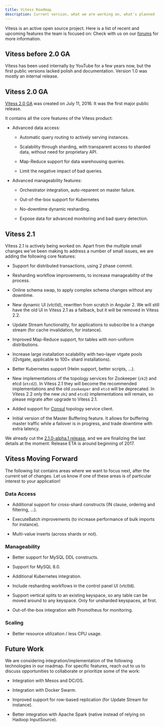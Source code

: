 ```yaml
---
title: Vitess Roadmap
description: Current version, what we are working on, what's planned
---
```


Vitess is an active open source project.  Here is a list of recent and upcoming
features the team is focused on: Check with us on
our [forums](https://groups.google.com/forum/#!forum/vitess) for more
information.

## Vitess before 2.0 GA

Vitess has been used internally by YouTube for a few years now, but the first
public versions lacked polish and documentation. Version 1.0 was mostly an
internal release.

## Vitess 2.0 GA

[Vitess 2.0 GA](https://github.com/vitessio/vitess/releases/tag/v2.0.0) was
created on July 11, 2016. It was the first major public release.

It contains all the core features of the Vitess product:

* Advanced data access:

  * Automatic query routing to actively serving instances.

  * Scalability through sharding, with transparent access to sharded data,
    without need for proprietary API.

  * Map-Reduce support for data warehousing queries.

  * Limit the negative impact of bad queries.

* Advanced manageability features:

  * Orchestrator integration, auto-reparent on master failure.

  * Out-of-the-box support for Kubernetes

  * No-downtime dynamic resharding.

  * Expose data for advanced monitoring and bad query detection.

## Vitess 2.1

Vitess 2.1 is actively being worked on. Apart from the multiple small changes
we've been making to address a number of small issues, we are adding the
following core features:

* Support for distributed transactions, using 2 phase commit.

* Resharding workflow improvements, to increase manageability of the process.

* Online schema swap, to apply complex schema changes without any downtime.

* New dynamic UI (vtctld), rewritten from scratch in Angular 2. We will still
  have the old UI in Vitess 2.1 as a fallback, but it will be removed in Vitess
  2.2.

* Update Stream functionality, for applications to subscribe to a change stream
  (for cache invalidation, for instance).

* Improved Map-Reduce support, for tables with non-uniform distributions.

* Increase large installation scalability with two-layer vtgate pools (l2vtgate,
  applicable to 100+ shard installations).
  
* Better Kubernetes support (Helm support, better scripts, ...).

* New implementations of the topology services for Zookeeper (`zk2`) and etcd
  (`etcd2`).  In Vitess 2.1 they will become the recommended implementations and
  the old `zookeeper` and `etcd` will be deprecated. In Vitess 2.2 only the new
  `zk2` and `etcd2` implementations will remain, so please migrate after upgrade
  to Vitess 2.1.
  
* Added support for [Consul](http://consul.io) topology service client.

* Initial version of the Master Buffering feature. It allows for buffering
  master traffic while a failover is in progress, and trade downtime with
  extra latency.

We already cut
the
[2.1.0-alpha.1 release](https://github.com/vitessio/vitess/releases/tag/v2.1.0-alpha.1),
and we are finalizing the last details at the moment. Release ETA is around
beginning of 2017.

## Vitess Moving Forward

The following list contains areas where we want to focus next, after the current
set of changes. Let us know if one of these areas is of particular interest to
your application!

### Data Access

* Additional support for cross-shard constructs (IN clause, ordering and
  filtering, ...).

* ExecuteBatch improvements (to increase performance of bulk imports for
  instance).

* Multi-value inserts (across shards or not).

### Manageability

* Better support for MySQL DDL constructs.

* Support for MySQL 8.0.

* Additional Kubernetes integration.

* Include resharding workflows in the control panel UI (vtctld).

* Support vertical splits to an existing keyspace, so any table can be moved
  around to any keyspace. Only for unsharded keyspaces, at first.

* Out-of-the-box integration with Promotheus for monitoring.

### Scaling

* Better resource utilization / less CPU usage.

## Future Work

We are considering integration/implementation of the following technologies in
our roadmap.  For specific features, reach out to us to discuss opportunities to
collaborate or prioritize some of the work:

* Integration with Mesos and DC/OS.

* Integration with Docker Swarm.

* Improved support for row-based replication (for Update Stream for instance).

* Better integration with Apache Spark (native instead of relying on Hadoop
  InputSource).

